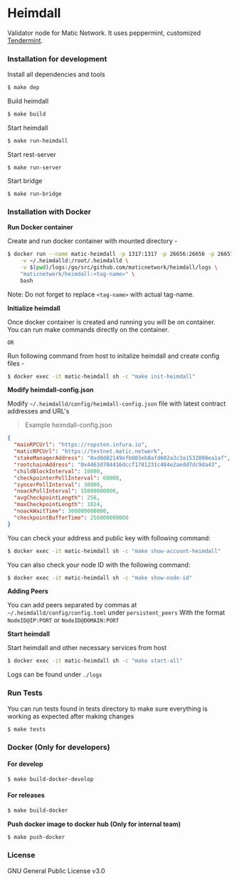 # Heimdall

Validator node for Matic Network. It uses peppermint, customized [Tendermint](https://github.com/tendermint/tendermint).

### Installation for development

Install all dependencies and tools

```bash
$ make dep
```

Build heimdall

```bash
$ make build
```

Start heimdall

```bash
$ make run-heimdall
```

Start rest-server

```$bash
$ make run-server
```

Start bridge

```$bash
$ make run-bridge
```

### Installation with Docker

**Run Docker container**

Create and run docker container with mounted directory -

```bash
$ docker run --name matic-heimdall -p 1317:1317 -p 26656:26656 -p 26657:26657 -it \
    -v ~/.heimdalld:/root/.heimdalld \
    -v $(pwd)/logs:/go/src/github.com/maticnetwork/heimdall/logs \
    "maticnetwork/heimdall:<tag-name>" \
    bash
```

Note: Do not forget to replace `<tag-name>` with actual tag-name.

**Initialize heimdall**

Once docker container is created and running you will be on container.<br>
You can run make commands directly on the container.

`OR`

Run following command from host to initalize heimdall and create config files -

```bash
$ docker exec -it matic-heimdall sh -c "make init-heimdall"
```

**Modify heimdall-config.json**

Modify `~/.heimdalld/config/heimdall-config.json` file with latest contract addresses and URL's

> Example heimdall-config.json

```json
{
  "mainRPCUrl": "https://ropsten.infura.io",
  "maticRPCUrl": "https://testnet.matic.network",
  "stakeManagerAddress": "0xd0d82149efb003eb8afd602a3c3a1532898ea1af",
  "rootchainAddress": "0x4463d704416dccf1781231c484e2aedd7dc9da43",
  "childBlockInterval": 10000,
  "checkpointerPollInterval": 60000,
  "syncerPollInterval": 30000,
  "noackPollInterval": 15000000000,
  "avgCheckpointLength": 256,
  "maxCheckpointLength": 1024,
  "noackWaitTime": 300000000000,
  "checkpointBufferTime": 256000000000
}
```

You can check your address and public key with following command:

```bash
$ docker exec -it matic-heimdall sh -c "make show-account-heimdall"
```

You can also check your node ID with the following command:

```bash
$ docker exec -it matic-heimdall sh -c "make show-node-id"
```

**Adding Peers**

You can add peers separated by commas at `~/.heimdalld/config/config.toml` under `persistent_peers`
With the format `NodeID@IP:PORT` or `NodeID@DOMAIN:PORT`

**Start heimdall**

Start heimdall and other necessary services from host

```bash
$ docker exec -it matic-heimdall sh -c "make start-all"
```

Logs can be found under `./logs`

### Run Tests

You can run tests found in tests directory to make sure everything is working as expected after making changes

```$bash
$ make tests
```

### Docker (Only for developers)

#### For develop

```bash
$ make build-docker-develop
```

#### For releases

```bash
$ make build-docker
```

**Push docker image to docker hub (Only for internal team)**

```bash
$ make push-docker
```

### License

GNU General Public License v3.0
